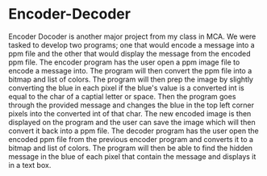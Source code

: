 # Encoder-Decoder
Encoder Docoder is another major project from my class in MCA. We were tasked to develop two programs; one that would encode a message into a ppm file and the other that would display the message from the encoded ppm file.
The encoder program has the user open a ppm image file to encode a message into. The program will then convert the ppm file into a bitmap and list of colors. The program will then prep the image by slightly converting the blue in each pixel if the blue's value is a converted int is equal to the char of a captial letter or space. Then the program goes through the provided message and changes the blue in the top left corner pixels into the converted int of that char. The new encoded image is then displayed on the program and the user can save the image which will then convert it back into a ppm file.
The decoder program has the user open the encoded ppm file from the previous encoder program and converts it to a bitmap and list of colors. The program will then be able to find the hidden message in the blue of each pixel that contain the message and displays it in a text box.
